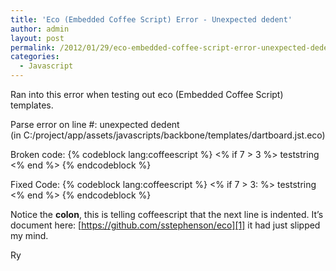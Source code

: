 ```yaml
---
title: 'Eco (Embedded Coffee Script) Error - Unexpected dedent'
author: admin
layout: post
permalink: /2012/01/29/eco-embedded-coffee-script-error-unexpected-dedent/
categories:
  - Javascript
---
```



Ran into this error when testing out eco (Embedded Coffee Script) templates.

Parse error on line #: unexpected dedent  
(in C:/project/app/assets/javascripts/backbone/templates/dartboard.jst.eco)

Broken code:
{% codeblock lang:coffeescript %}
<% if 7 > 3 %>
  teststring
<% end %>
{% endcodeblock %}

Fixed Code:
{% codeblock lang:coffeescript %}
<% if 7 > 3: %>
  teststring
<% end %>
{% endcodeblock %}

Notice the **colon**, this is telling coffeescript that the next line is indented. It’s document here: [https://github.com/sstephenson/eco][1] it had just slipped my mind.

 [1]: https://github.com/sstephenson/eco "https://github.com/sstephenson/eco"

Ry